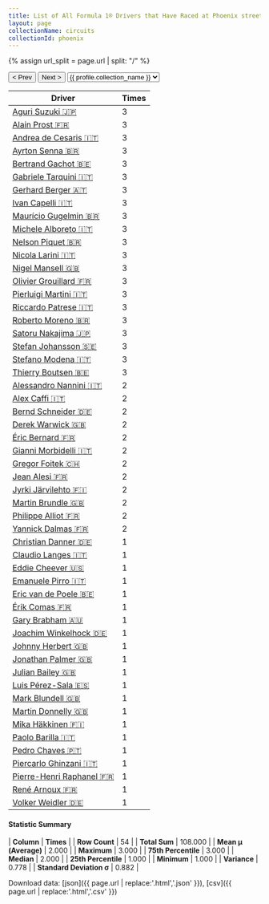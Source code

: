 ```yaml
---
title: List of All Formula 1® Drivers that Have Raced at Phoenix street circuit
layout: page
collectionName: circuits
collectionId: phoenix
---
```


{% assign url_split = page.url | split: "/" %}
<div id="collection-navigation">
<button onclick="selector.options[selector.selectedIndex-1].value && (window.location = selector.options[selector.selectedIndex-1].value);">&lt; Prev</button>
<button onclick="selector.options[selector.selectedIndex+1].value && (window.location = selector.options[selector.selectedIndex+1].value);">Next &gt;</button>
<select id="selector" onchange="this.options[this.selectedIndex].value && (window.location = this.options[this.selectedIndex].value);">
  {% for collectionId in site.data[page.collectionName].refs %}
    {% if collectionId == page.collectionId %}
      {% assign selected = "selected" %}
    {% else %}
      {% assign selected = "" %}
    {% endif %}
    {% assign profile = site.data[page.collectionName][collectionId].profile %}
    <option value="/f1/{{ page.collectionName }}/{{ collectionId }}/{{ url_split[4] }}" {{ selected }}>{{ profile.collection_name }}</option>
  {% endfor %}
</select>
</div>

| Driver | Times |
|--|--|
| [Aguri Suzuki 🇯🇵](/f1/drivers/suzuki) | 3 |
| [Alain Prost 🇫🇷](/f1/drivers/prost) | 3 |
| [Andrea de Cesaris 🇮🇹](/f1/drivers/cesaris) | 3 |
| [Ayrton Senna 🇧🇷](/f1/drivers/senna) | 3 |
| [Bertrand Gachot 🇧🇪](/f1/drivers/gachot) | 3 |
| [Gabriele Tarquini 🇮🇹](/f1/drivers/tarquini) | 3 |
| [Gerhard Berger 🇦🇹](/f1/drivers/berger) | 3 |
| [Ivan Capelli 🇮🇹](/f1/drivers/capelli) | 3 |
| [Maurício Gugelmin 🇧🇷](/f1/drivers/gugelmin) | 3 |
| [Michele Alboreto 🇮🇹](/f1/drivers/alboreto) | 3 |
| [Nelson Piquet 🇧🇷](/f1/drivers/piquet) | 3 |
| [Nicola Larini 🇮🇹](/f1/drivers/larini) | 3 |
| [Nigel Mansell 🇬🇧](/f1/drivers/mansell) | 3 |
| [Olivier Grouillard 🇫🇷](/f1/drivers/grouillard) | 3 |
| [Pierluigi Martini 🇮🇹](/f1/drivers/martini) | 3 |
| [Riccardo Patrese 🇮🇹](/f1/drivers/patrese) | 3 |
| [Roberto Moreno 🇧🇷](/f1/drivers/moreno) | 3 |
| [Satoru Nakajima 🇯🇵](/f1/drivers/satoru_nakajima) | 3 |
| [Stefan Johansson 🇸🇪](/f1/drivers/johansson) | 3 |
| [Stefano Modena 🇮🇹](/f1/drivers/modena) | 3 |
| [Thierry Boutsen 🇧🇪](/f1/drivers/boutsen) | 3 |
| [Alessandro Nannini 🇮🇹](/f1/drivers/nannini) | 2 |
| [Alex Caffi 🇮🇹](/f1/drivers/caffi) | 2 |
| [Bernd Schneider 🇩🇪](/f1/drivers/schneider) | 2 |
| [Derek Warwick 🇬🇧](/f1/drivers/warwick) | 2 |
| [Éric Bernard 🇫🇷](/f1/drivers/bernard) | 2 |
| [Gianni Morbidelli 🇮🇹](/f1/drivers/morbidelli) | 2 |
| [Gregor Foitek 🇨🇭](/f1/drivers/foitek) | 2 |
| [Jean Alesi 🇫🇷](/f1/drivers/alesi) | 2 |
| [Jyrki Järvilehto 🇫🇮](/f1/drivers/lehto) | 2 |
| [Martin Brundle 🇬🇧](/f1/drivers/brundle) | 2 |
| [Philippe Alliot 🇫🇷](/f1/drivers/alliot) | 2 |
| [Yannick Dalmas 🇫🇷](/f1/drivers/dalmas) | 2 |
| [Christian Danner 🇩🇪](/f1/drivers/danner) | 1 |
| [Claudio Langes 🇮🇹](/f1/drivers/langes) | 1 |
| [Eddie Cheever 🇺🇸](/f1/drivers/cheever) | 1 |
| [Emanuele Pirro 🇮🇹](/f1/drivers/pirro) | 1 |
| [Eric van de Poele 🇧🇪](/f1/drivers/poele) | 1 |
| [Érik Comas 🇫🇷](/f1/drivers/comas) | 1 |
| [Gary Brabham 🇦🇺](/f1/drivers/gary_brabham) | 1 |
| [Joachim Winkelhock 🇩🇪](/f1/drivers/joachim_winkelhock) | 1 |
| [Johnny Herbert 🇬🇧](/f1/drivers/herbert) | 1 |
| [Jonathan Palmer 🇬🇧](/f1/drivers/palmer) | 1 |
| [Julian Bailey 🇬🇧](/f1/drivers/bailey) | 1 |
| [Luis Pérez-Sala 🇪🇸](/f1/drivers/sala) | 1 |
| [Mark Blundell 🇬🇧](/f1/drivers/blundell) | 1 |
| [Martin Donnelly 🇬🇧](/f1/drivers/donnelly) | 1 |
| [Mika Häkkinen 🇫🇮](/f1/drivers/hakkinen) | 1 |
| [Paolo Barilla 🇮🇹](/f1/drivers/barilla) | 1 |
| [Pedro Chaves 🇵🇹](/f1/drivers/chaves) | 1 |
| [Piercarlo Ghinzani 🇮🇹](/f1/drivers/ghinzani) | 1 |
| [Pierre-Henri Raphanel 🇫🇷](/f1/drivers/raphanel) | 1 |
| [René Arnoux 🇫🇷](/f1/drivers/arnoux) | 1 |
| [Volker Weidler 🇩🇪](/f1/drivers/weidler) | 1 |

#### Statistic Summary

| **Column** | **Times** |
| **Row Count** | 54 |
| **Total Sum** | 108.000 |
| **Mean μ (Average)** | 2.000 |
| **Maximum** | 3.000 |
| **75th Percentile** | 3.000 |
| **Median** | 2.000 |
| **25th Percentile** | 1.000 |
| **Minimum** | 1.000 |
| **Variance** | 0.778 |
| **Standard Deviation σ** | 0.882 |

Download data: [json]({{ page.url | replace:'.html','.json' }}), [csv]({{ page.url | replace:'.html','.csv' }})

